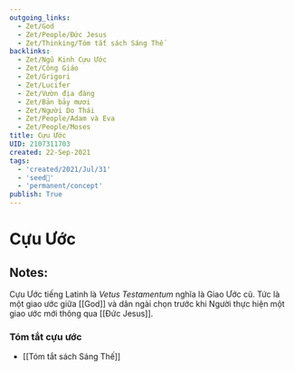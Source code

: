 ```yaml
---
outgoing_links:
  - Zet/God
  - Zet/People/Đức Jesus
  - Zet/Thinking/Tóm tắt sách Sáng Thế
backlinks:
  - Zet/Ngũ Kinh Cựu Ước
  - Zet/Công Giáo
  - Zet/Grigori
  - Zet/Lucifer
  - Zet/Vườn địa đàng
  - Zet/Bản bảy mươi
  - Zet/Người Do Thái
  - Zet/People/Adam và Eva
  - Zet/People/Moses
title: Cựu Ước
UID: 2107311703
created: 22-Sep-2021
tags:
  - 'created/2021/Jul/31'
  - 'seed🥜'
  - 'permanent/concept'
publish: True
---
```

# Cựu Ước

## Notes:
Cựu Ước tiếng Latinh là _Vetus Testamentum_ nghĩa là Giao Ước cũ. Tức là một giao ước giữa [[God]] và dân ngài chọn trước khi Người thực hiện một giao ước mới thông qua [[Đức Jesus]].

### Tóm tắt cựu ước
- [[Tóm tắt sách Sáng Thế]]
